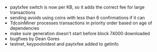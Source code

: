 * paytxfee switch is now per KB, so it adds the correct fee for large transactions
* sending avoids using coins with less than 6 confirmations if it can
* TdcoinMiner processes transactions in priority order based on age of dependencies
* make sure generation doesn't start before block 74000 downloaded
* bugfixes by Dean Gores
* testnet, keypoololdest and paytxfee added to getinfo
